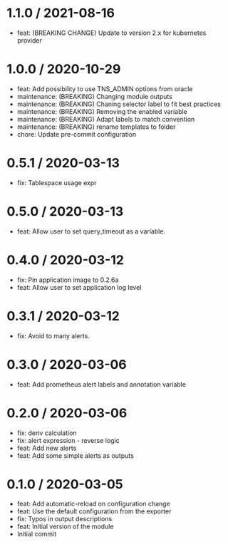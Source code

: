 
1.1.0 / 2021-08-16
==================

* feat: (BREAKING CHANGE) Update to version 2.x for kubernetes provider

1.0.0 / 2020-10-29
==================

  * feat: Add possibility to use TNS_ADMIN options from oracle
  * maintenance: (BREAKING) Changing module outputs
  * maintenance: (BREAKING) Chaning selector label to fit best practices
  * maintenance: (BREAKING) Removing the enabled variable
  * maintenance: (BREAKING) Adapt labels to match convention
  * maintenance: (BREAKING) rename templates to folder
  * chore: Update pre-commit configuration

0.5.1 / 2020-03-13
==================

  * fix: Tablespace usage expr

0.5.0 / 2020-03-13
==================

  * feat: Allow user to set query_timeout as a variable.

0.4.0 / 2020-03-12
==================

  * fix: Pin application image to 0.2.6a
  * feat: Allow user to set application log level

0.3.1 / 2020-03-12
==================

  * fix: Avoid to many alerts.

0.3.0 / 2020-03-06
==================

  * feat: Add prometheus alert labels and annotation variable

0.2.0 / 2020-03-06
==================

  * fix: deriv calculation
  * fix: alert expression - reverse logic
  * feat: Add new alerts
  * feat: Add some simple alerts as outputs

0.1.0 / 2020-03-05
==================

  * feat: Add automatic-reload on configuration change
  * feat: Use the default configuration from the exporter
  * fix: Typos in output descriptions
  * feat: Initial version of the module
  * Initial commit
